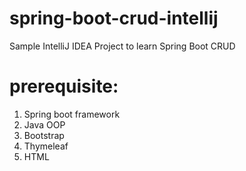 # spring-boot-crud-intellij
Sample IntelliJ IDEA Project to learn Spring Boot CRUD
# prerequisite:
<ol>
<li>Spring boot framework</li>
<li>Java OOP</li>
<li>Bootstrap</li>
<li>Thymeleaf</li>
<li>HTML</li>
</ol>
